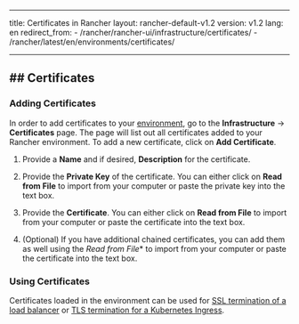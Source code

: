 * * *

title: Certificates in Rancher layout: rancher-default-v1.2 version: v1.2 lang: en redirect_from: - /rancher/rancher-ui/infrastructure/certificates/ - /rancher/latest/en/environments/certificates/

* * *

## ## Certificates

### Adding Certificates

In order to add certificates to your [environment]({{site.baseurl}}/rancher/{{page.version}}/{{page.lang}}/environments/), go to the **Infrastructure** -> **Certificates** page. The page will list out all certificates added to your Rancher environment. To add a new certificate, click on **Add Certificate**.

  1. Provide a **Name** and if desired, **Description** for the certificate.

  2. Provide the **Private Key** of the certificate. You can either click on **Read from File** to import from your computer or paste the private key into the text box.

  3. Provide the **Certificate**. You can either click on **Read from File** to import from your computer or paste the certificate into the text box.

  4. (Optional) If you have additional chained certificates, you can add them as well using the *Read from File** to import from your computer or paste the certificate into the text box.

### Using Certificates

Certificates loaded in the environment can be used for [SSL termination of a load balancer]({{site.baseurl}}/rancher/{{page.version}}/{{page.lang}}/cattle/adding-load-balancers/#ssl-termination) or [TLS termination for a Kubernetes Ingress]({{site.baseurl}}/rancher/{{page.version}}/{{page.lang}}/kubernetes/ingress/#example-using-tls).